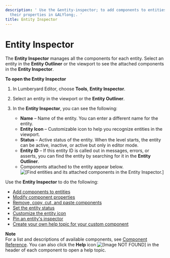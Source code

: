 ```yaml
---
description: ' Use the &entity-inspector; to add components to entities and modify
  their properties in &ALYlong;. '
title: Entity Inspector
---
```

# Entity Inspector<a name="component-entity-inspector"></a>

The **Entity Inspector** manages all the components for each entity\. Select an entity in the **Entity Outliner** or the viewport to see the attached components in the **Entity Inspector**\. 

**To open the Entity Inspector**

1. In Lumberyard Editor, choose **Tools**, **Entity Inspector**\. 

1. Select an entity in the viewport or the **Entity Outliner**\.

1. In the **Entity Inspector**, you can see the following:
   + **Name** – Name of the entity\. You can enter a different name for the entity\.
   + **Entity Icon** – Customizable icon to help you recognize entities in the viewport\.
   + **Status** – Active status of the entity\. When the level starts, the entity can be active, inactive, or active but only in editor mode\.
   + **Entity ID** – If this entity ID is called out in messages, errors, or asserts, you can find the entity by searching for it in the **Entity Outliner**\.
   + Components attached to the entity appear below\.  
![\[Find entities and its attached components in the Entity Inspector.\]](/images/userguide/component/entity_system/component-entity-inspector.png)

Use the **Entity Inspector** to do the following:
+ [Add components to entities](/docs/userguide/components/working-adding.md)
+ [Modify component properties](/docs/userguide/editing-component-properties.md)
+ [Remove, copy, cut, and paste components](/docs/userguide/creating-adding-components.md)
+ [Set the entity status](/docs/userguide/components/entity-inspector-status.md)
+ [Customize the entity icon](/docs/userguide/components/entity-inspector-customize-icon.md)
+ [Pin an entity's inspector](/docs/userguide/components/entity-inspector-pin.md)
+ [Create your own help topic for your custom component](editing-component-properties.md#component-entity-inspector-help)

**Note**  
For a list and descriptions of available components, see [Component Reference](/docs/userguide/components/components.md)\. You can also click the **Help** icon ![\[Image NOT FOUND\]](/images/userguide/component/entity_system/entity-inspector-help.png) in the header of each component to open a help topic\.